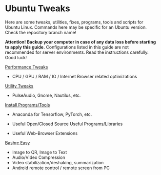 # Ubuntu Tweaks

Here are some tweaks, utilities, fixes, programs, tools and scripts for Ubuntu Linux. Commands here may be specific for an Ubuntu version. Check the repository branch name! 

**Attention! Backup your computer in case of any data loss before starting to apply this guide.** Configurations listed in this guide are not recommended for server environments. Read the instructions carefully. Good luck!

[Performance Tweaks](PerformanceTweaks.md)

- CPU / GPU / RAM / IO / Internet Browser related optimizations

[Utility Tweaks](UtilityTweaks.md)

- PulseAudio, Gnome, Nautilus, etc.

[Install Programs/Tools](InstallProgramsTools.md)

- Anaconda for Tensorflow, PyTorch, etc.

- Useful Open/Closed Source Useful Programs/Libraries
- Useful Web-Browser Extensions

[Bashrc Easy](BashrcEasy.md)

- Image to QR, Image to Text
- Audio/Video Compression
- Video stabilization/deshaking, summarization
- Android remote control / remote screen from PC


